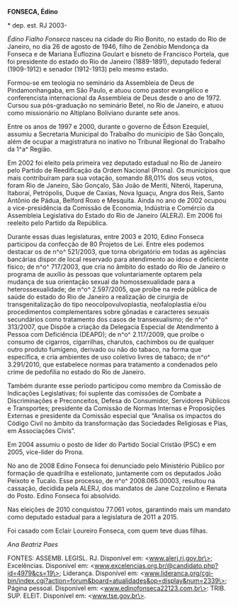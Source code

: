 **FONSECA, Édino**

\* dep. est. RJ 2003-

*Édino Fialho Fonseca* nasceu na cidade do Rio Bonito, no estado do Rio
de Janeiro, no dia 26 de agosto de 1946, filho de Zenóbio Mendonça da
Fonseca e de Mariana Euflozina Goulart e bisneto de Francisco Portela,
que foi presidente do estado do Rio de Janeiro (1889-1891), deputado
federal (1909-1912) e senador (1912-1913) pelo mesmo estado.

Formou-se em teologia no seminário da Assembleia de Deus de
Pindamonhangaba, em São Paulo, e atuou como pastor evangélico e
conferencista internacional da Assembleia de Deus desde o ano de 1972.
Cursou sua pós-graduação no seminário Betel, no Rio de Janeiro, e atuou
como missionário no Altiplano Boliviano durante sete anos.

Entre os anos de 1997 e 2000, durante o governo de Édson Ezequiel,
assumiu a Secretaria Municipal do Trabalho do município de São Gonçalo,
além de ocupar a magistratura no inativo no Tribunal Regional do
Trabalho da 1^a^ Região.

Em 2002 foi eleito pela primeira vez deputado estadual no Rio de Janeiro
pelo Partido de Reedificação da Ordem Nacional (Prona). Os municípios
que mais contribuíram para sua votação, somando 88,01% dos seus votos,
foram Rio de Janeiro, São Gonçalo, São João de Meriti, Niterói,
Itaperuna, Itaboraí, Petrópolis, Duque de Caxias, Nova Iguaçu, Angra dos
Reis, Santo Antônio de Pádua, Belford Roxo e Mesquita. Ainda no ano de
2002 ocupou a vice-presidência da Comissão de Economia, Indústria e
Comércio da Assembleia Legislativa do Estado do Rio de Janeiro (ALERJ).
Em 2006 foi reeleito pelo Partido da República.

Durante essas duas legislaturas, entre 2003 e 2010, Edino Fonseca
participou da confecção de 80 Projetos de Lei. Entre eles podemos
destacar os de n^o^ 521/2003, que torna obrigatório em todas as agências
bancárias dispor de local reservado para atendimento ao idoso e
deficiente físico; de n^o^ 717/2003, que cria no âmbito do estado do Rio
de Janeiro o programa de auxílio às pessoas que voluntariamente optarem
pela mudança de sua orientação sexual da homossexualidade para a
heterossexualidade; de n^o^ 2.597/2005, que proíbe na rede pública de
saúde do estado do Rio de Janeiro a realização de cirurgia de
transgenitalização do tipo neocolpovulvoplastia, neofaloplastia e/ou
procedimentos complementares sobre gônadas e caracteres sexuais
secundários como tratamento dos casos de transexualismo; de n^o^
313/2007, que Dispõe a criação da Delegacia Especial de Atendimento à
Pessoa com Deficiência (DEAPD); de n^o^ 2.117/2009, que proíbe o consumo
de cigarros, cigarrilhas, charutos, cachimbos ou de qualquer outro
produto fumígeno, derivado ou não do tabaco, na forma que especifica, e
cria ambientes de uso coletivo livres de tabaco; de n^o^ 3.291/2010, que
estabelece normas para tratamento a condenados pelo crime de pedofilia
no estado do Rio de Janeiro.

Também durante esse período participou como membro da Comissão de
Indicações Legislativas; foi suplente das comissões de Combate a
Discriminações e Preconceitos, Defesa do Consumidor, Servidores Públicos
e Transportes; presidente da Comissão de Normas Internas e Proposições
Externas e presidente da Comissão especial que “Analisa os impactos do
Código Civil no âmbito da transformação das Sociedades Religiosas e
Pias, em Associações Civis”.

Em 2004 assumiu o posto de líder do Partido Social Cristão (PSC) e em
2005, vice-líder do Prona.

No ano de 2008 Edino Fonseca foi denunciado pelo Ministério Público por
formação de quadrilha e estelionato, juntamente com os deputados João
Peixoto e Tucalo. Esse processo, de n^o^ 2008.065.00003, resultou na
cassação, decidida pela ALERJ, dos mandatos de Jane Cozzolino e Renata
do Posto. Edino Fonseca foi absolvido.

Nas eleições de 2010 conquistou 77.061 votos, garantindo mais um mandato
como deputado estadual para a legislatura de 2011 a 2015.

Foi casado com Eclair Loureiro Fonseca, com quem teve duas filhas.

*Ana Beatriz Paes*

FONTES: ASSEMB. LEGISL. RJ. Disponível em: \<www.alerj.rj.gov.br\>;
Excelências. Disponível em:
\<www.excelencias.org.br/@candidato.php?id=4979&cs=19\>; Liderança.
Disponível em:
\<www.lideranca.org/cgi-bin/index.cgi?action=forum&board=atualidades&op=display&num=2339\>;
Página pessoal. Disponível em: \<www.edinofonseca22123.com.br\>: TRIB.
SUP. ELEIT. Disponível em: \<www.tse.gov.br\>.
